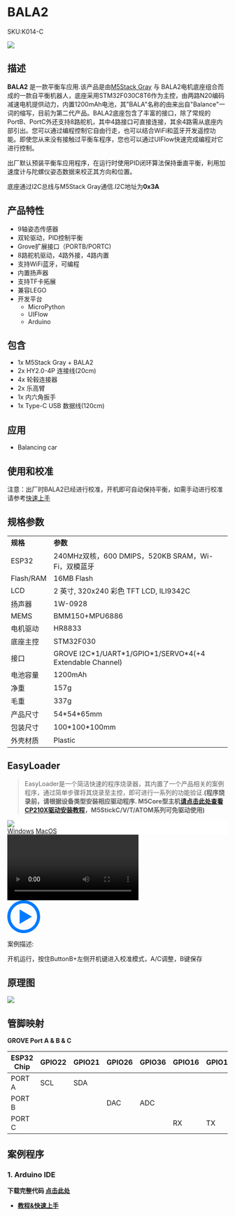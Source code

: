 # BALA2

<el-tag effect="plain">SKU:K014-C</el-tag>

<div class="product_pic"><img src="assets/img/product_pics/app/Bala2/bala2.webp"></div>

## 描述

**BALA2** 是一款平衡车应用.该产品是由[M5Stack Gray](/zh_CN/core/gray) 与 BALA2电机底座组合而成的一款自平衡机器人，底座采用STM32F030C8T6作为主控，由两路N20编码减速电机提供动力，内置1200mAh电池，其"BALA"名称的由来出自"Balance"一词的缩写，目前为第二代产品。BALA2底座包含了丰富的接口，除了常规的PortB、PortC外还支持8路舵机，其中4路接口可直接连接，其余4路需从底座内部引出。您可以通过编程控制它自由行走，也可以结合WiFi和蓝牙开发遥控功能。即使您从来没有接触过平衡车程序，您也可以通过UIFlow快速完成编程对它进行控制。

出厂默认预装平衡车应用程序，在运行时使用PID闭环算法保持垂直平衡，利用加速度计与陀螺仪姿态数据来校正其方向和位置。

底座通过I2C总线与M5Stack Gray通信.I2C地址为**0x3A**

## 产品特性

- 9轴姿态传感器
- 双轮驱动，PID控制平衡
- Grove扩展接口（PORTB/PORTC)
- 8路舵机驱动，4路外接，4路内置
- 支持WiFi蓝牙，可编程
- 内置扬声器
- 支持TF卡拓展
- 兼容LEGO
- 开发平台
   + MicroPython
   + UIFlow
   + Arduino

## 包含

- 1x M5Stack Gray + BALA2
- 2x HY2.0-4P 连接线(20cm)
- 4x 轮毂连接器
- 2x 乐高臂
- 1x 内六角扳手
- 1x Type-C USB 数据线(120cm)

## 应用

- Balancing car

## 使用和校准

注意：出厂时BALA2已经进行校准，开机即可自动保持平衡，如需手动进行校准请参考[快速上手](zh_CN/quick_start/bala2/bala2_quick_start)

## 规格参数

<table>
   <tr style="font-weight:bold">
      <td>规格</td>
      <td>参数</td>
   </tr>
   <tr>
      <td>ESP32</td>
      <td>240MHz双核，600 DMIPS，520KB SRAM，Wi-Fi，双模蓝牙</td>
   </tr>
   <tr>
      <td>Flash/RAM</td>
      <td>16MB Flash</td>
   </tr>
   <tr>
      <td>LCD</td>
      <td>2 英寸, 320x240 彩色 TFT LCD, ILI9342C</td>
   </tr>
   <tr>
      <td>扬声器</td>
      <td>1W-0928</td>
   </tr>
   <tr>
      <td>MEMS</td>
      <td>BMM150+MPU6886</td>
   </tr>
   <tr>
      <td>电机驱动</td>
      <td>HR8833</td>
   </tr>
   <tr>
      <td>底座主控</td>
      <td>STM32F030</td>
   </tr>
   <tr>
      <td>接口</td>
      <td>GROVE I2C*1/UART*1/GPIO*1/SERVO*4(+4 Extendable Channel)</td>
   </tr>
   <tr>
      <td>电池容量</td>
      <td>1200mAh</td>
   </tr>
   <tr>
      <td>净重</td>
      <td>157g</td>
   </tr>
   <tr>
      <td>毛重</td>
      <td>337g</td>
   </tr>
   <tr>
      <td>产品尺寸</td>
      <td>54*54*65mm</td>
   </tr>
   <tr>
      <td>包装尺寸</td>
      <td>100*100*100mm</td>
   </tr>
   <tr>
      <td>外壳材质</td>
      <td>Plastic</td>
   </tr>
 </table>

## EasyLoader

>EasyLoader是一个简洁快速的程序烧录器，其内置了一个产品相关的案例程序，通过简单步骤将其烧录至主控，即可进行一系列的功能验证.**(程序烧录前，请根据设备类型安装相应驱动程序. M5Core型主机[请点击此处查看CP210X驱动安装教程](zh_CN/arduino/arduino_development?id=安装串口驱动)，M5StickC/V/T/ATOM系列可免驱动使用)**

<div class="easyloader-box">
    <div style="background-color:white;">
        <div><img src="https://m5stack.oss-cn-shenzhen.aliyuncs.com/image/easyloader_intro.webp"></div>
        <div class="easyloader-btn">
            <a href="https://m5stack.oss-cn-shenzhen.aliyuncs.com/EasyLoader/Windows/APPLICATION/EasyLoader_BALA2_APPICATION.exe">Windows</a>
            <a href="https://m5stack.oss-cn-shenzhen.aliyuncs.com/EasyLoader/MacOS/APPLICATION/EasyLoader_BALA2.dmg">MacOS</a>
        </div>
    </div>
    <div>
        <video id="example_video" controls>
            <source src="https://m5stack.oss-cn-shenzhen.aliyuncs.com/video/Product_example_video/App/BALA2.mp4" type="video/mp4">
        </video>
        <div class="easyloader-mask">
        <a>
            <svg id="play-btn" t="1583228776634" class="icon" viewBox="0 0 1024 1024" version="1.1" xmlns="http://www.w3.org/2000/svg" p-id="4152" width="75" height="75"><path d="M512 0C229.216 0 0 229.216 0 512s229.216 512 512 512 512-229.216 512-512S794.784 0 512 0z m0 928C282.24 928 96 741.76 96 512S282.24 96 512 96s416 186.24 416 416-186.24 416-416 416zM384 288l384 224-384 224z" p-id="4153" fill="#007aff"></path></svg></a>
            <p>案例描述:</p>
            <p>开机运行，按住ButtonB+左侧开机键进入校准模式，A/C调整，B键保存</p>
        </div>
    </div>
</div>

## 原理图

<div class="product_pic"><img src="assets/img/product_pics/app/Bala2/Bala2_sch.webp"></div>

## 管脚映射

**GROVE Port A & B & C**

<table class="table-1">
      <thead>
         <th>ESP32 Chip</th>
         <th>GPIO22</th>
         <th>GPIO21</th>
         <th>GPIO26</th>
         <th>GPIO36</th>
         <th>GPIO16</th>
         <th>GPIO17</th>
      </thead>
      <tbody>
         <tr>
            <td>PORT A</td>
            <td>SCL</td>
            <td>SDA</td>
         </tr>
         <tr>
            <td>PORT B</td>
            <td></td>
            <td></td>
            <td>DAC</td>
            <td>ADC</td>
            <td></td>
            <td></td>
         </tr>
         <tr>
            <td>PORT C</td>
            <td></td>
            <td></td>
            <td></td>
            <td></td>
            <td>RX</td>
            <td>TX</td>
         </tr>
    </tbody>
</table>

## 案例程序

### 1. Arduino IDE

**下载完整代码 [点击此处](https://github.com/m5stack/M5-ProductExampleCodes/tree/master/Application/Bala2)**

- **[教程&快速上手](zh_CN/quick_start/bala2/bala2_quick_start)**

<script>

   var purchase_link = 'https://m5stack.com/products/bala2-esp32-self-balancing-robot-kit?_pos=2&_sid=17e4ad51b&_ss=r&variant=36137100345508';
   
   var quickstart_link = '#/zh_CN/quick_start/bala2/bala2_quick_start';

   anchor_search(purchase_link,quickstart_link);
   scrollFunc();

</script>
